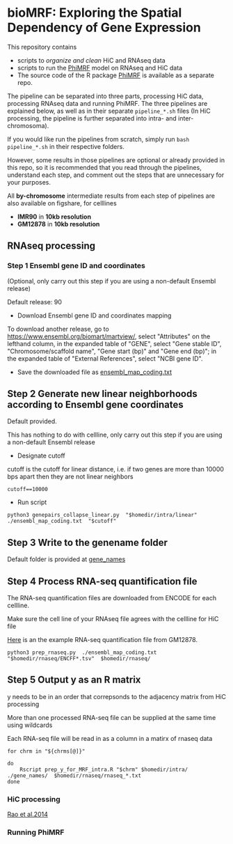 # bioMRF: Exploring the Spatial Dependency of Gene Expression
This repository contains 
- scripts to *organize and clean* HiC and RNAseq data
- scripts to run the [PhiMRF](https://github.com/ashleyzhou972/PhiMRF) model on RNAseq and HiC data
- The source code of the R package [PhiMRF](https://github.com/ashleyzhou972/PhiMRF) is available as a separate repo.


The pipeline can be separated into three parts, processing HiC data, processing RNAseq data and running PhiMRF.
The three pipelines are explained below, as well as in their separate `pipeline_*.sh` files (In HiC processing, the pipeline is further separated into intra- and inter-chromosoma).

If you would like run the pipelines from scratch, simply run `bash pipeline_*.sh` in their respective folders.

However, some results in those pipelines are optional or already provided in this repo, so it is recommended that you read through the pipelines, understand each step, and comment out the steps that are unnecessary for your purposes.

All **by-chromosome** intermediate results from each step of pipelines are also available on figshare, for celllines 
- **IMR90** in **10kb resolution**
- **GM12878** in **10kb resolution**

## RNAseq processing

### Step 1  Ensembl gene ID and coordinates 

(Optional, only carry out this step if you are using a non-default Ensembl release)

Default release: 90

-  Download Ensembl gene ID and coordinates mapping

To download another release, go to https://www.ensembl.org/biomart/martview/, select "Attributes" on the lefthand column, in the expanded table of "GENE", select "Gene stable ID", "Chromosome/scaffold name", "Gene start (bp)" and "Gene end (bp)"; in the expanded table of "External References", select "NCBI gene ID".
- Save the downloaded file as  [ensembl_map_coding.txt](rnaseq_processing/ensembl_map_coding.txt)


## Step 2  Generate new linear neighborhoods according to Ensembl gene coordinates

Default provided. 

This has nothing to do with cellline, only carry out this step if you are using a non-default Ensembl release

- Designate cutoff

cutoff is the cutoff for linear distance, i.e. if two genes are more than 10000 bps apart then they are not linear neighbors

`cutoff==10000`
- Run script

`python3 genepairs_collapse_linear.py  "$homedir/intra/linear" ./ensembl_map_coding.txt  "$cutoff"`

## Step 3 Write to the genename folder

Default folder is provided at [gene_names](/rnaseq_processing/gene_names/)


## Step 4 Process RNA-seq quantification file

The RNA-seq quantification files are downloaded from ENCODE for each cellline.

Make sure the cell line of your RNAseq file agrees with the cellline for HiC file

[Here](https://www.encodeproject.org/experiments/ENCSR000CVT/) is an the example RNA-seq quantification file from GM12878.

`python3 prep_rnaseq.py  ./ensembl_map_coding.txt  "$homedir/rnaseq/ENCFF*.tsv"  $homedir/rnaseq/`


## Step 5 Output y as an R matrix

y needs to be in an order that correpsonds to the adjacency matrix from HiC processing

More than one processed RNA-seq file can be supplied at the same time using wildcards

Each RNA-seq file will be read in as a column in a matirx of rnaseq data


```
for chrm in "${chrms[@]}"

do
	Rscript prep_y_for_MRF_intra.R "$chrm" $homedir/intra/  ./gene_names/  $homedir/rnaseq/rnaseq_*.txt
done
```


### HiC processing
[Rao et al.2014](https://www.ncbi.nlm.nih.gov/pubmed/25497547)

### Running PhiMRF
